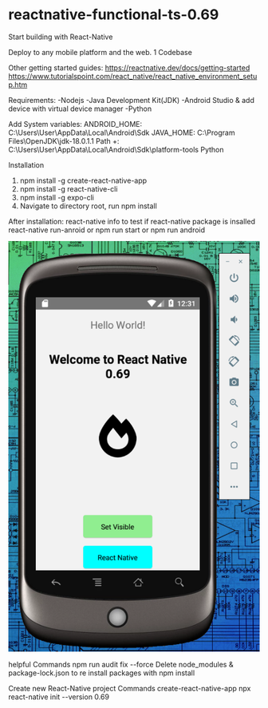 # reactnative-functional-ts-0.69

Start building with React-Native

Deploy to any mobile platform and the web. 1 Codebase

Other getting started guides:
https://reactnative.dev/docs/getting-started
https://www.tutorialspoint.com/react_native/react_native_environment_setup.htm

Requirements:
-Nodejs
-Java Development Kit(JDK)
-Android Studio & add device with virtual device manager
-Python

Add System variables:
ANDROID_HOME: C:\Users\User\AppData\Local\Android\Sdk
JAVA_HOME: C:\Program Files\OpenJDK\jdk-18.0.1.1
Path +: C:\Users\User\AppData\Local\Android\Sdk\platform-tools
Python

Installation
1. npm install -g create-react-native-app
2. npm install -g react-native-cli
3. npm install -g expo-cli
4. Navigate to directory root, run npm install

After installation:
react-native info to test if react-native package is insalled
react-native run-anroid or npm run start or npm run android


![alt text](https://github.com/JvanDyk/reactnative-functional-ts-0.69/blob/main/hello_world.png)


helpful Commands
npm run audit fix --force
Delete node_modules & package-lock.json to re install packages with npm install

Create new React-Native project Commands
create-react-native-app <project-name>
npx react-native init <project-name> --version 0.69

